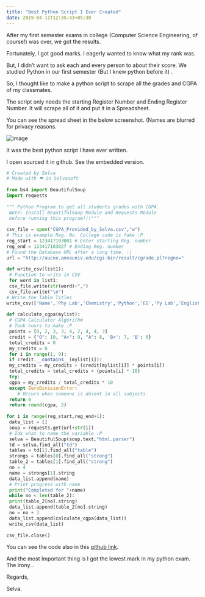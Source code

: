 ```yaml
---
title: "Best Python Script I Ever Created"
date: 2019-04-11T12:35:43+05:30
---
```

After my first semester exams in college (Computer Science Engineering, of course!) was over, we got the results.

Fortunately, I got good marks. I eagerly wanted to know what my rank was.

But, I didn’t want to ask each and every person to about their score. We studied Python in our first semester (But I knew python before it) .

So, I thought like to make a python script to scrape all the grades and CGPA of my classmates.

The script only needs the starting Register Number and Ending Register Number. It will scrape all of it and put it in a Spreadsheet.

You can see the spread sheet in the below screenshot. (Names are blurred for privacy reasons.

![image](https://i.postimg.cc/1ynS3XQb/sheet.png)

It was the best python script I have ever written.

I open sourced it in github. See the embedded version.

```python
# Created by Selva
# Made with ❤ in Selvasoft
 
from bs4 import BeautifulSoup
import requests
 
""" Python Program to get all students grades with CGPA.
 Note: Install BeautifulSoup Module and Requests Module
 before running this program!!!"""
 
csv_file = open("CGPA_Provided_by_Selva.csv","w")
# This is example Reg. No. College code is fake :P
reg_start = 123417103001 # Enter starting Reg. number
reg_end = 123417103027 # Ending Reg. number
# Found the Database URL after a long time. :) 
url = "http://aucoe.annauniv.edu/cgi-bin/result/cgrade.pl?regno="
 
def write_csv(list1):
 # Function to write in CSV
 for word in list1:
 csv_file.write(str(word)+",")
 csv_file.write("\n")
# Write the Table Titles
write_csv(['Name','Phy Lab','Chemistry','Python','EG','Py Lab','English','Maths','Physics','CGPA'])
 
def calculate_cgpa(mylist):
 # CGPA Calculator Algorithm
 # Took hours to make :P
 points = [0, 2, 3, 3, 4, 2, 4, 4, 3]
 credit = {"O": 10, "A+": 9, "A": 8, 'B+': 7, 'B': 6}
 total_credits = 0
 my_credits = 0
 for i in range(1, 9):
 if credit.__contains__(mylist[i]):
 my_credits = my_credits + (credit[mylist[i]] * points[i])
 total_credits = total_credits + (points[i] * 10)
 try:
 cgpa = my_credits / total_credits * 10
 except ZeroDivisionError:
	# Occurs when someone is absent in all subjects.
 return 0
 return round(cgpa, 2)
 
for i in range(reg_start,reg_end+1):
 data_list = []
 soup = requests.get(url+str(i))
 # Idk what to name the variable :P
 selva = BeautifulSoup(soup.text,"html.parser")
 td = selva.find_all("td")
 tables = td[1].find_all("table")
 strongs = tables[0].find_all("strong")
 table_2 = tables[1].find_all("strong")
 no = 4
 name = strongs[1].string
 data_list.append(name)
 # Print progress with name
 print("Completed for "+name)
 while no < len(table_2):
 print(table_2[no].string)
 data_list.append(table_2[no].string)
 no = no + 3
 data_list.append(calculate_cgpa(data_list))
 write_csv(data_list)
 
csv_file.close()
```

You can see the code also in this <a href="https://github.com/Peratchiselvan/PythonProjects/blob/master/mark.py" target="_blank">github link</a>.

And the most Important thing is I got the lowest mark in my python exam. The irony...

Regards,

Selva.
